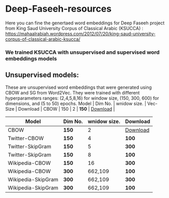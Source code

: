 # Deep-Faseeh-resources

Here you can fine the genertaed word embeddings for Deep Faseeh project from King Saud University Corpus of Classical Arabic (KSUCCA) :
https://mahaalrabiah.wordpress.com/2012/07/20/king-saud-university-corpus-of-classical-arabic-ksucca/

### We trained KSUCCA with unsupervised and supervised word embeddings models

## Unsupervised models:

These are unsupervised word embeddings that were generated using CBOW and SG from Word2Vec. They were trained with different hyperparameters ranges: (2,4,5,8,16) for window size, (150, 300, 600) for dimensions, and (5 to 50) epochs. 
Model        	  | Dim No.             | wnidow size.    | Vec-Size		| Download      |
CBOW          | 150           | 2 | **150**	        | [Download](https://www.dropbox.com/s/a4qtazrlub6ue1n/KSU_150_2.rar?dl=0) |



Model        	  | Dim No.              | wnidow size.        		| Download      |
-----        	  | --------             | ----------          	    | --------- 	|
CBOW          | **150**           | 2 	        | [Download](https://bakrianoo.sfo2.digitaloceanspaces.com/aravec/full_grams_cbow_300_twitter.zip) |
Twitter-CBOW          | **150**          | 4 | **100**	        | [Download](https://bakrianoo.sfo2.digitaloceanspaces.com/aravec/full_grams_cbow_100_twitter.zip) |
Twitter-SkipGram          | **150**           | 5 | **300**	        | [Download](https://bakrianoo.sfo2.digitaloceanspaces.com/aravec/full_grams_sg_300_twitter.zip) |
Twitter-SkipGram          | **150**           | 8 | **100**	        | [Download](https://bakrianoo.sfo2.digitaloceanspaces.com/aravec/full_grams_sg_100_twitter.zip) |
Wikipedia-CBOW          | **150**           | 16 | **300**	        | [Download](https://bakrianoo.sfo2.digitaloceanspaces.com/aravec/full_grams_cbow_300_wiki.zip) |
Wikipedia-CBOW          | **300**           | 662,109 | **100**	        | [Download](https://bakrianoo.sfo2.digitaloceanspaces.com/aravec/full_grams_cbow_100_wiki.zip) |
Wikipedia-SkipGram          | **300**           | 662,109 | **300**	        | [Download](https://bakrianoo.sfo2.digitaloceanspaces.com/aravec/full_grams_sg_300_wiki.zip) |
Wikipedia-SkipGram          | **300**           | 662,109 | **100**	        | [Download](https://bakrianoo.sfo2.digitaloceanspaces.com/aravec/full_grams_sg_100_wiki.zip) |
